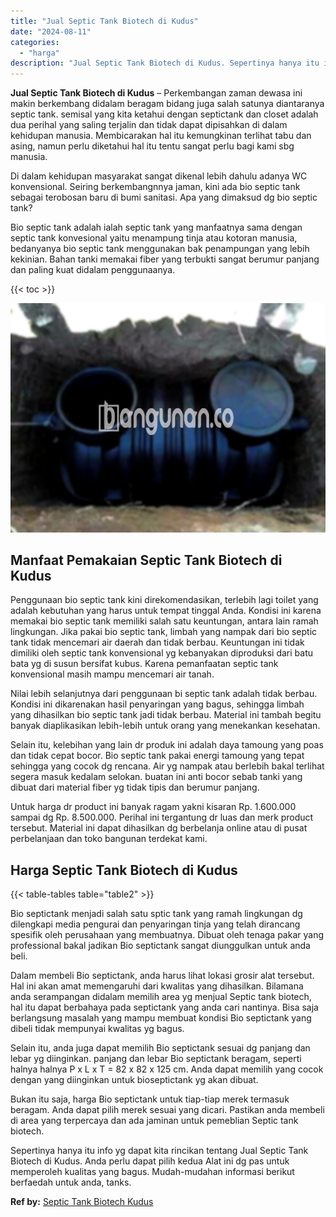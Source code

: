 ```yaml
---
title: "Jual Septic Tank Biotech di Kudus"
date: "2024-08-11"
categories: 
  - "harga"
description: "Jual Septic Tank Biotech di Kudus. Sepertinya hanya itu info yg dapat kita rincikan tentang Jual Septic Tank Biotech di Kudus. Anda perlu dapat pilih kedua A..."
---
```


**Jual Septic Tank Biotech di Kudus** – Perkembangan zaman dewasa ini makin berkembang didalam beragam bidang juga salah satunya diantaranya septic tank. semisal yang kita ketahui dengan septictank dan closet adalah dua perihal yang saling terjalin dan tidak dapat dipisahkan di dalam kehidupan manusia. Membicarakan hal itu kemungkinan terlihat tabu dan asing, namun perlu diketahui hal itu tentu sangat perlu bagi kami sbg manusia.

Di dalam kehidupan masyarakat sangat dikenal lebih dahulu adanya WC konvensional. Seiring berkembangnnya jaman, kini ada bio septic tank sebagai terobosan baru di bumi sanitasi. Apa yang dimaksud dg bio septic tank?

Bio septic tank adalah ialah septic tank yang manfaatnya sama dengan septic tank konvesional yaitu menampung tinja atau kotoran manusia, bedanyanya bio septic tank menggunakan bak penampungan yang lebih kekinian. Bahan tanki memakai fiber yang terbukti sangat berumur panjang dan paling kuat didalam penggunaanya.

{{< toc >}}

![Jual Septic Tank Biotech di Kudus](/images/jual-bio-septictank-29.png)

## Manfaat Pemakaian Septic Tank Biotech di Kudus

Penggunaan bio septic tank kini direkomendasikan, terlebih lagi toilet yang adalah kebutuhan yang harus untuk tempat tinggal Anda. Kondisi ini karena memakai bio septic tank memiliki salah satu keuntungan, antara lain ramah lingkungan. Jika pakai bio septic tank, limbah yang nampak dari bio septic tank tidak mencemari air daerah dan tidak berbau. Keuntungan ini tidak dimiliki oleh septic tank konvensional yg kebanyakan diproduksi dari batu bata yg di susun bersifat kubus. Karena pemanfaatan septic tank konvensional masih mampu mencemari air tanah.

Nilai lebih selanjutnya dari penggunaan bi septic tank adalah tidak berbau. Kondisi ini dikarenakan hasil penyaringan yang bagus, sehingga limbah yang dihasilkan bio septic tank jadi tidak berbau. Material ini tambah begitu banyak diaplikasikan lebih-lebih untuk orang yang menekankan kesehatan.

Selain itu, kelebihan yang lain dr produk ini adalah daya tamoung yang poas dan tidak cepat bocor. Bio septic tank pakai energi tamoung yang tepat sehingga yang cocok dg rencana. Air yg nampak atau berlebih bakal terlihat segera masuk kedalam selokan. buatan ini anti bocor sebab tanki yang dibuat dari material fiber yg tidak tipis dan berumur panjang.

Untuk harga dr product ini banyak ragam yakni kisaran Rp. 1.600.000 sampai dg Rp. 8.500.000. Perihal ini tergantung dr luas dan merk product tersebut. Material ini dapat dihasilkan dg berbelanja online atau di pusat perbelanjaan dan toko bangunan terdekat kami.

## Harga Septic Tank Biotech di Kudus

{{< table-tables table="table2" >}}

Bio septictank menjadi salah satu sptic tank yang ramah lingkungan dg dilengkapi media pengurai dan penyaringan tinja yang telah dirancang spesifik oleh perusahaan yang membuatnya. Dibuat oleh tenaga pakar yang professional bakal jadikan Bio septictank sangat diunggulkan untuk anda beli.

Dalam membeli Bio septictank, anda harus lihat lokasi grosir alat tersebut. Hal ini akan amat memengaruhi dari kwalitas yang dihasilkan. Bilamana anda serampangan didalam memilih area yg menjual Septic tank biotech, hal itu dapat berbahaya pada septictank yang anda cari nantinya. Bisa saja berlangsung masalah yang mampu membuat kondisi Bio septictank yang dibeli tidak mempunyai kwalitas yg bagus.

Selain itu, anda juga dapat memilih Bio septictank sesuai dg panjang dan lebar yg diinginkan. panjang dan lebar Bio septictank beragam, seperti halnya halnya P x L x T = 82 x 82 x 125 cm. Anda dapat memilih yang cocok dengan yang diinginkan untuk bioseptictank yg akan dibuat.

Bukan itu saja, harga Bio septictank untuk tiap-tiap merek termasuk beragam. Anda dapat pilih merek sesuai yang dicari. Pastikan anda membeli di area yang terpercaya dan ada jaminan untuk pemeblian Septic tank biotech.

Sepertinya hanya itu info yg dapat kita rincikan tentang Jual Septic Tank Biotech di Kudus. Anda perlu dapat pilih kedua Alat ini dg pas untuk memperoleh kualitas yang bagus. Mudah-mudahan informasi berikut berfaedah untuk anda, tanks.

**Ref by:** [Septic Tank Biotech Kudus](https://id.wikipedia.org/wiki/Septic)

